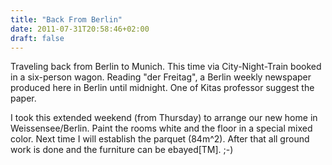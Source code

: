 ```yaml
---
title: "Back From Berlin"
date: 2011-07-31T20:58:46+02:00
draft: false
---
```


Traveling back from Berlin to Munich. This time via City-Night-Train booked in a six-person wagon.
Reading "der Freitag", a Berlin weekly newspaper produced here in Berlin until midnight. One
of Kitas professor suggest the paper.


I took this extended weekend (from Thursday) to arrange our new home in
Weissensee/Berlin. Paint the rooms white and the floor in a special mixed
color. Next time I will establish the parquet (84m^2). After that all ground
work is done and the furniture can be ebayed[TM]. ;-)


